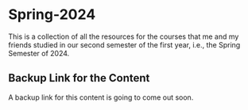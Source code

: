 # Spring-2024

This is a collection of all the resources for the courses that me and my friends studied in our second semester of the first year, i.e., the Spring Semester of 2024.

## Backup Link for the Content

A backup link for this content is going to come out soon.

